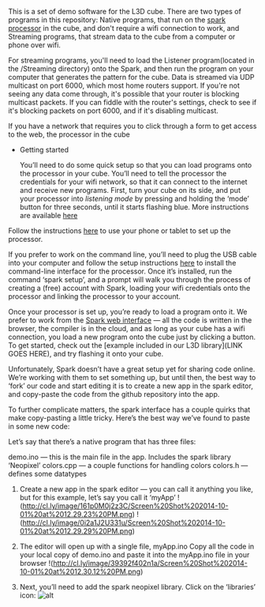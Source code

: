 This is a set of demo software for the L3D cube.  There are two types of programs in this repository:  Native programs,
that run on the [spark processor](https://www.spark.io/) in the cube, and don't require a wifi connection to work,
and Streaming programs, that stream data to the cube from a computer or phone over wifi.

For streaming programs, you'll need to load the Listener program(located in the /Streaming directory) onto the Spark, 
and then run the program on your computer that generates the pattern for the cube.  Data is streamed via UDP multicast on port 
6000, which most home routers support.  If you're not seeing any data come through, it's possible that your router is blocking
multicast packets.  If you can fiddle with the router's settings, check to see if it's blocking packets on port 6000, and if 
it's disabling multicast.  

If you have a network that requires you to click through a form to get access to the web, the processor in the cube

* Getting started

	You’ll need to do some quick setup so that you can load programs onto the processor in your cube.  You’ll need to tell the processor the credentials for your wifi network, so that it can connect to the internet and receive new programs.  First,  turn your cube on its side, and put your processor into *listening mode* by pressing and holding the ‘mode’ button for three seconds, until it starts flashing blue.  More instructions are available [here](http://docs.spark.io/connect/)

Follow the instructions [here](http://docs.spark.io/start/) to use your phone or tablet to set up the processor.  

If you prefer to work on the command line, you’ll need to plug the USB cable into your computer and follow the setup instructions [here](http://docs.spark.io/cli/) to install the command-line interface for the processor.  Once it’s installed, run the command ‘spark setup’, and a prompt will walk you through the process of creating a (free) account with Spark, loading your wifi credentials onto the processor and linking the processor to your account.

Once your processor is set up, you’re ready to load a program onto it.  We prefer to work from the [Spark web interface](https://www.spark.io/build) — all the code is written in the browser, the compiler is in the cloud, and as long as your cube has a wifi connection, you load a new program onto the cube just by clicking a button.  To get started, check out the [example included in our L3D library](LINK GOES HERE), and try flashing it onto your cube.

Unfortunately, Spark doesn’t have a great setup yet for sharing code online.  We’re working with them to set something up, but until then, the best way to ‘fork’ our code and start editing it is to create a new app in the spark editor, and copy-paste the code from the github repository into the app.  

To further complicate matters, the spark interface has a couple quirks that make copy-pasting a little tricky.  Here’s the best way we’ve found to paste in some new code:

Let’s say that there’s a native program that has three files:

demo.ino — this is the main file in the app.  Includes the spark 					 library ‘Neopixel’
colors.cpp — a couple functions for handling colors
colors.h — defines some datatypes

1. Create a new app in the spark editor — you can call it anything you like, but for this example, let’s say you call it ‘myApp’
!(http://cl.ly/image/161p0M0j2z3C/Screen%20Shot%202014-10-01%20at%2012.29.23%20PM.png)
!(http://cl.ly/image/0i2a1J2U331u/Screen%20Shot%202014-10-01%20at%2012.29.29%20PM.png)

2. The editor will open up with a single file, myApp.ino  Copy all the code in your local copy of demo.ino and paste it into the myApp.ino file in your browser
!(http://cl.ly/image/39392f402n1a/Screen%20Shot%202014-10-01%20at%2012.30.12%20PM.png)

3. Next, you’ll need to add the spark neopixel library.  Click on the ‘libraries’ icon:
![alt](http://cl.ly/image/1g3a3t0P3z3k/Screen%20Shot%202014-10-01%20at%2012.30.24%20PM.png)